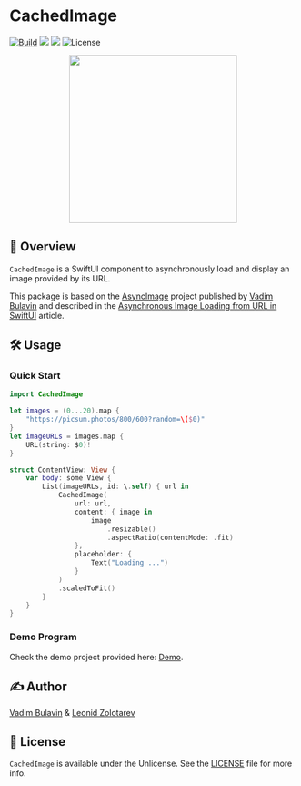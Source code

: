 # CachedImage

[![Build](https://github.com/leoz/CachedImage/actions/workflows/swift.yml/badge.svg?branch=master)](https://github.com/leoz/CachedImage/actions/workflows/swift.yml)
[![](https://img.shields.io/endpoint?url=https%3A%2F%2Fswiftpackageindex.com%2Fapi%2Fpackages%2Fleoz%2FCachedImage%2Fbadge%3Ftype%3Dswift-versions)](https://swiftpackageindex.com/leoz/CachedImage)
[![](https://img.shields.io/endpoint?url=https%3A%2F%2Fswiftpackageindex.com%2Fapi%2Fpackages%2Fleoz%2FCachedImage%2Fbadge%3Ftype%3Dplatforms)](https://swiftpackageindex.com/leoz/CachedImage)
![License](https://img.shields.io/github/license/leoz/CachedImage)

<p align="center">
    <img src="https://github.com/leoz/CachedImage/blob/master/Assets/demo.gif" style="margin: auto; width: 295px"/>
</p>

## 🔭 Overview

`CachedImage` is a SwiftUI component to asynchronously load and display an image provided by its URL.

This package is based on the [AsyncImage](https://github.com/V8tr/AsyncImage) project published by [Vadim Bulavin](https://github.com/V8tr) and described in the [Asynchronous Image Loading from URL in SwiftUI](https://www.vadimbulavin.com/asynchronous-swiftui-image-loading-from-url-with-combine-and-swift/) article.

## 🛠️ Usage

### Quick Start

```swift
import CachedImage

let images = (0...20).map {
    "https://picsum.photos/800/600?random=\($0)"
}
let imageURLs = images.map {
    URL(string: $0)!
}

struct ContentView: View {
    var body: some View {
        List(imageURLs, id: \.self) { url in
            CachedImage(
                url: url,
                content: { image in
                    image
                        .resizable()
                        .aspectRatio(contentMode: .fit)
                },
                placeholder: {
                    Text("Loading ...")
                }
            )
            .scaledToFit()
        }
    }
}
```

### Demo Program

Check the demo project provided here: [Demo](./Demo/).

## ✍️ Author

[Vadim Bulavin](https://github.com/V8tr) & [Leonid Zolotarev](https://github.com/leoz)

## 📃 License

`CachedImage` is available under the Unlicense. See the [LICENSE](./LICENSE.md) file for more info.
